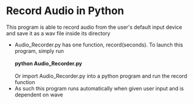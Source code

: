 # Record Audio in Python
This program is able to record audio from the user's default input device and save it as a wav file inside its directory
- Audio_Recorder.py has one function, record(seconds). To launch this program, simply run <br> <br>
**python Audio_Recorder.py** <br> <br>
Or import Audio_Recorder.py into a python program and run the record function
- As such this program runs automatically when given user input and is dependent on wave


